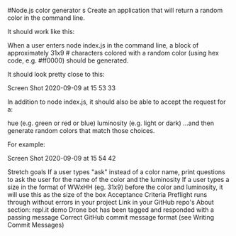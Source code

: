 #Node.js color generator
s
Create an application that will return a random color in the command line.

It should work like this:

When a user enters node index.js in the command line, a block of approximately 31x9 # characters colored with a random color (using hex code, e.g. #ff0000) should be generated.

It should look pretty close to this:

Screen Shot 2020-09-09 at 15 53 33

In addition to node index.js, it should also be able to accept the request for a:

hue (e.g. green or red or blue)
luminosity (e.g. light or dark)
...and then generate random colors that match those choices.

For example:

Screen Shot 2020-09-09 at 15 54 42

Stretch goals
If a user types "ask" instead of a color name, print questions to ask the user for the name of the color and the luminosity
If a user types a size in the format of WWxHH (eg. 31x9) before the color and luminosity, it will use this as the size of the box
Acceptance Criteria
Preflight runs through without errors in your project
Link in your GitHub repo's About section: repl.it demo
Drone bot has been tagged and responded with a passing message
Correct GitHub commit message format (see Writing Commit Messages)
